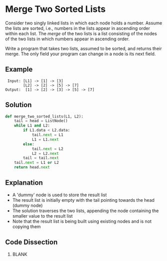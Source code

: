 # Merge Two Sorted Lists
Consider two singly linked lists in which each node holds a number. Assume the lists are sorted, i.e., numbers in the lists appear in ascending order within each list. The _merge_ of the two lists is a list consisting of the nodes of the two lists in which numbers appear in ascending order.  
  
Write a program that takes two lists, assumed to be sorted, and returns their merge. The only field your program can change in a node is its next field.
  
## Example
```
 Input: [L1] -> [1] -> [3]
        [L2] -> [2] -> [5] -> [7]
Output:  [1] -> [2] -> [3] -> [5] -> [7]
```
  
## Solution
```python
def merge_two_sorted_lists(L1, L2):
    tail = head = ListNode()
    while L1 and L2:
        if L1.data < L2.data:
            tail.next = L1
            L1 = L1.next
        else:
            tail.next = L2
            L2 = L2.next
        tail = tail.next
    tail.next = L1 or L2
    return head.next
```
  
## Explanation
* A 'dummy' node is used to store the result list
* The result list is initially empty with the tail pointing towards the head (dummy node)
* The solution traverses the two lists, appending the node containing the smaller value to the result list
* Note that the result list is being built using existing nodes and is not copying them
  
## Code Dissection
1. BLANK